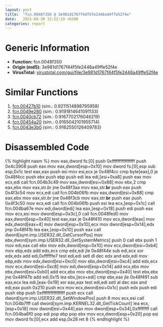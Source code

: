 ```yaml
---
layout: post
title:  "fcn.0048f350 @ 3e981d1767f44f5fe2446a49ffe52f4e"
date:   2021-08-30 15:52:19 +0300
categories: report
---
```


# Generic Information
- **Function:** fcn.0048f350
- **Origin (md5):** 3e981d1767f44f5fe2446a49ffe52f4e
- **VirusTotal:** [virustotal.com/gui/file/3e981d1767f44f5fe2446a49ffe52f4e][virustotal_ref]



# Similar Functions

1. [fcn.00427b10][similar_1_ref] (sim.: 0.9211514898795958)
2. [fcn.0049e280][similar_2_ref] (sim.: 0.9191814641091133)
3. [fcn.0040cb72][similar_3_ref] (sim.: 0.9167702176046219)
4. [fcn.00454a20][similar_4_ref] (sim.: 0.9165042101955714)
5. [fcn.0043e3b0][similar_5_ref] (sim.: 0.9162550126409783)


# Disassembled Code

{% highlight nasm %}
mov eax,dword fs:[0]
push 0xffffffffffffffff
push 0x4c3908
push eax
mov eax,dword[esp+0x10]
mov dword fs:[0],esp
sub esp,0x1c
test eax,eax
push esi
mov esi,ecx
je 0x48f4cc
cmp byte[eax],0
je 0x48f4cc
push ebx
push ebp
push edi
lea edi,[esi+0xa8]
push eax
mov ecx,edi
call fcn.004b3c49
mov eax,dword[esi+0x88]
mov ebx,2
cmp eax,ebx
mov eax,str._br_
jne 0x48f3aa
mov eax,str.__br__
push eax
push 0x4f3c54
mov ecx,edi
call fcn.004b06fb
mov eax,dword[esi+0x88]
cmp eax,ebx
mov eax,str._br_
jne 0x48f3cb
mov eax,str.__br__
push eax
push 0x4f3c50
mov ecx,edi
call fcn.004b06fb
push esi
lea ecx,[esp+0x1c]
call fcn.004ba67e
mov edi,dword[edi]
lea eax,[esp+0x18]
push edi
push eax
mov ecx,esi
mov dword[esp+0x3c],0
call fcn.0048fed0
mov eax,dword[esp+0x40]
test eax,eax
je 0x48f410
mov ecx,dword[eax]
mov edx,dword[eax+4]
mov dword[esp+0x10],ecx
mov dword[esp+0x14],edx
jmp 0x48f41b
lea eax,[esp+0x10]
push eax
call dword[sym.imp.USER32.dll_GetCursorPos]
mov ebx,dword[sym.imp.USER32.dll_GetSystemMetrics]
push 0
call ebx
push 1
mov edi,eax
call ebx
mov edx,dword[esp+0x10]
mov ecx,dword[esi+0xb4]
mov ebp,edx
add edx,ecx
cmp edx,edi
jle 0x48f44e
sub edi,ecx
xor edx,edx
add edi,0xffffffe7
test edi,edi
setl dl
dec edx
and edx,edi
mov ebp,edx
mov edx,dword[esi+0xc0]
mov ebx,dword[esi+0xc4]
add edx,ecx
mov ecx,dword[esi+0xc8]
mov edi,dword[esp+0x14]
add ecx,ebx
mov ebx,dword[esi+0xb0]
add ecx,ebx
mov ebx,dword[esp+0x40]
test ebx,ebx
jne 0x48f47b
add edi,0x15
lea ebx,[ecx+edi]
cmp ebx,eax
jle 0x48f491
sub eax,ecx
lea edi,[eax-0x19]
xor eax,eax
test edi,edi
setl al
dec eax
and edi,eax
push 0x210
push ecx
mov ecx,dword[esi+0x1c]
push edx
push edi
push ebp
push 0xffffffffffffffff
push ecx
call dword[sym.imp.USER32.dll_SetWindowPos]
push 8
mov ecx,esi
call fcn.004b7fff
call dword[sym.imp.KERNEL32.dll_GetTickCount]
lea ecx,[esp+0x18]
mov dword[esi+0x44],eax
mov dword[esp+0x34],0xffffffff
call fcn.004ba6f0
pop edi
pop ebp
pop ebx
mov ecx,dword[esp+0x20]
pop esi
mov dword fs:[0],ecx
add esp,0x28
ret 8
{% endhighlight %}


[similar_1_ref]: /report/fcn.00427b10@3e981d1767f44f5fe2446a49ffe52f4e
[similar_2_ref]: /report/fcn.0049e280@3e981d1767f44f5fe2446a49ffe52f4e
[similar_3_ref]: /report/fcn.0040cb72@5f763449465a14d1cdb5ea67e2f984d0
[similar_4_ref]: /report/fcn.00454a20@4fe6510221c33bf023f6abed461fc13f
[similar_5_ref]: /report/fcn.0043e3b0@4fe6510221c33bf023f6abed461fc13f
[virustotal_ref]: https://www.virustotal.com/gui/file/3e981d1767f44f5fe2446a49ffe52f4e